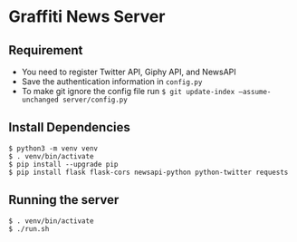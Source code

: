 # Graffiti News Server

## Requirement

* You need to register Twitter API, Giphy API, and NewsAPI
* Save the authentication information in `config.py`
* To make git ignore the config file run `$ git update-index —assume-unchanged server/config.py`

## Install Dependencies
```
$ python3 -m venv venv
$ . venv/bin/activate
$ pip install --upgrade pip
$ pip install flask flask-cors newsapi-python python-twitter requests
```

## Running the server
```
$ . venv/bin/activate
$ ./run.sh
```
